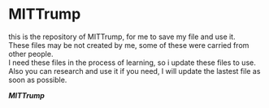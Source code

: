 # MITTrump
this is the repository of MITTrump, for me to save my file and use it.<br>
These files may be not created by me, some of these were carried from other people.<br>
I need these files in the process of learning, so i update these files to use.<br>
Also you can research and use it if you need, I will update the lastest file as soon as possible.<br>

***MITTrump***

